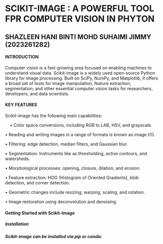 <h1>SCIKIT-IMAGE : A POWERFUL TOOL FPR COMPUTER VISION IN PHYTON</h1>
<h2>SHAZLEEN HANI BINTI MOHD SUHAIMI JIMMY (2023261282)</h2>

<h4>INTRODUCTION</h4>
Computer vision is a fast-growing area focused on enabling machines to understand visual data. Scikit-image is a widely used open-source Python library for image processing. Built on SciPy, NumPy, and Matplotlib, it offers a broad set of tools for image manipulation, feature extraction, segmentation, and other essential computer vision tasks for researchers, developers, and data scientists.
<h4>KEY FEATURES</h4>
Scikit-image has the following main capabilities:


  &nbsp;&nbsp;&nbsp;&nbsp;• Color space conversions, including RGB to LAB, HSV, and grayscale.
  
  • Reading and writing images in a range of formats is known as image I/O.
  
  • Filtering: edge detection, median filters, and Gaussian blur.
  
  • Segmentation: Instruments like as thresholding, active contours, and watersheds.
  
  • Morphological processes: opening, closure, dilation, and erosion.
  
  • Feature extraction: HOG (Histogram of Oriented Gradients), blob detection, and corner detection.
  
  • Geometric changes include resizing, warping, scaling, and rotation.
  
  • Image restoration using deconvolution and denoising.
<h4>Getting Started with Scikit-Image</h4>
  <h5>Installation</h5>
  <h5>Scikit-image can be installed via pip or conda:</h5>
